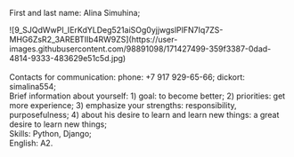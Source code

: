 First and last name: Alina Simuhina;<br>
<div class='container'>
![9_SJQdWwPI_IErKdYLDeg521aiSOg0yjjwgslPlFN7Iq7ZS-MHG6ZsR2_3AREBTIIb4RW9ZS](https://user-images.githubusercontent.com/98891098/171427499-359f3387-0dad-4814-9333-483629e51c5d.jpg)
</div>
<br>
Contacts for communication: phone: +7 917 929-65-66; dickort: simalina554;<br>
Brief information about yourself: 1) goal: to become better; 2) priorities: get more experience; 3) emphasize your strengths: responsibility, purposefulness; 4) about his desire to learn and learn new things: a great desire to learn new things;<br>
Skills: Python, Django;<br>
English: A2.

